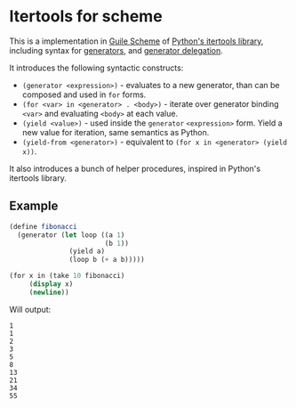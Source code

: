 # Itertools for scheme

This is a implementation in [Guile Scheme](https://www.gnu.org/software/guile/)
of [Python's itertools library](http://docs.python.org/2/library/itertools.html),
including syntax for [generators](https://wiki.python.org/moin/Generators),
and [generator delegation](http://legacy.python.org/dev/peps/pep-0380/).

It introduces the following syntactic constructs:

 * `(generator <expression>)` - evaluates to a new generator, than can be
   composed and used in `for` forms.
 * `(for <var> in <generator> . <body>)` - iterate over generator binding
   `<var>` and evaluating `<body>` at each value.
 * `(yield <value>)` - used inside the `generator` `<expression>` form. Yield a
   new value for iteration, same semantics as Python.
 * `(yield-from <generator>)` - equivalent to `(for x in <generator> (yield x))`.

It also introduces a bunch of helper procedures, inspired in Python's itertools
library.

## Example

```scheme
(define fibonacci
  (generator (let loop ((a 1)
                        (b 1))
               (yield a)
               (loop b (+ a b)))))

(for x in (take 10 fibonacci)
     (display x)
     (newline))
```

Will output:

    1
    1
    2
    3
    5
    8
    13
    21
    34
    55
